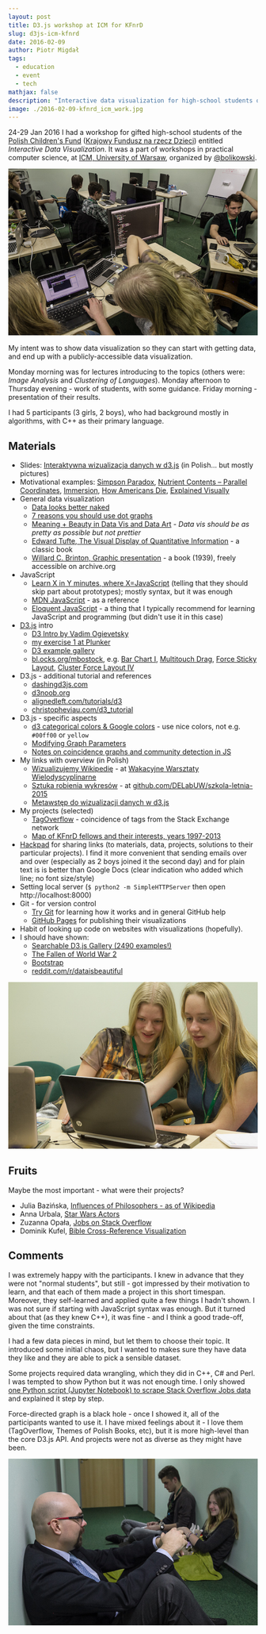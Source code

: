 ```yaml
---
layout: post
title: D3.js workshop at ICM for KFnrD
slug: d3js-icm-kfnrd
date: 2016-02-09
author: Piotr Migdał
tags:
  - education
  - event
  - tech
mathjax: false
description: "Interactive data visualization for high-school students of KFnrD (24-29 Jan 2016) - materials, results."
image: ./2016-02-09-kfnrd_icm_work.jpg
---
```


24-29 Jan 2016 I had a workshop for gifted high-school students of the [Polish Children's Fund](https://en.wikipedia.org/wiki/Polish_Children%27s_Fund) ([Krajowy Fundusz na rzecz Dzieci](http://fundusz.org/)) entitled _Interactive Data Visualization_. It was a part of workshops in practical computer science, at [ICM, University of Warsaw](http://www.icm.edu.pl/web/guest), organized by [@bolikowski](https://twitter.com/bolikowski).

![Students working in a lab](./2016-02-09-kfnrd_icm_work.jpg)

My intent was to show data visualization so they can start with getting data, and end up with a publicly-accessible data visualization.

Monday morning was for lectures introducing to the topics (others were: _Image Analysis_ and _Clustering of Languages_). Monday afternoon to Thursday evening - work of students, with some guidance. Friday morning - presentation of their results.

I had 5 participants (3 girls, 2 boys), who had background mostly in algorithms, with C++ as their primary language.

## Materials

- Slides: [Interaktywna wizualizacja danych w d3.js](https://speakerdeck.com/pmigdal/interaktywna-wizualizacja-danych-w-d3-dot-js) (in Polish... but mostly pictures)
- Motivational examples: [Simpson Paradox](http://vudlab.com/simpsons/), [Nutrient Contents – Parallel Coordinates](http://exposedata.com/parallel/), [Immersion](https://immersion.media.mit.edu/demo), [How Americans Die](http://www.bloomberg.com/dataview/2014-04-17/how-americans-die.html), [Explained Visually](http://setosa.io/ev/)
- General data visualization
  - [Data looks better naked](http://darkhorseanalytics.com/blog/data-looks-better-naked)
  - [7 reasons you should use dot graphs](http://www.maartenlambrechts.be/to-the-point-7-reasons-you-should-use-dot-graphs)
  - [Meaning + Beauty in Data Vis and Data Art](http://lisacharlotterost.github.io/2015/12/19/Meaning-and-Beauty-in-Data-Vis/) - _Data vis should be as pretty as possible but not prettier_
  - [Edward Tufte, The Visual Display of Quantitative Information](http://www.edwardtufte.com/tufte/books_vdqi) - a classic book
  - [Willard C. Brinton, Graphic presentation](https://archive.org/stream/graphicpresentat00brinrich#page/n0/mode/thumb) - a book (1939), freely accessible on archive.org
- JavaScript
  - [Learn X in Y minutes, where X=JavaScript](https://learnxinyminutes.com/docs/javascript/) (telling that they should skip part about prototypes); mostly syntax, but it was enough
  - [MDN JavaScript](https://developer.mozilla.org/en-US/docs/Web/JavaScript) - as a reference
  - [Eloquent JavaScript](http://eloquentjavascript.net/) - a thing that I typically recommend for learning JavaScript and programming (but didn't use it in this case)
- [D3.js](https://d3js.org/) intro
  - [D3 Intro by Vadim Ogievetsky](http://vadim.ogievetsky.com/IntroD3/)
  - [my exercise 1 at Plunker](http://plnkr.co/edit/mt0Ubc?p=preview)
  - [D3 example gallery](https://github.com/mbostock/d3/wiki/Gallery)
  - [bl.ocks.org/mbostock](http://bl.ocks.org/mbostock), e.g. [Bar Chart I](http://bl.ocks.org/mbostock/7322386), [Multitouch Drag](http://bl.ocks.org/mbostock/9631744), [Force Sticky Layout](http://bl.ocks.org/mbostock/3750558), [Cluster Force Layout IV](http://bl.ocks.org/mbostock/7882658)
- D3.js - additional tutorial and references
  - [dashingd3js.com](http://dashingd3js.com/)
  - [d3noob.org](http://www.d3noob.org/)
  - [alignedleft.com/tutorials/d3](http://alignedleft.com/tutorials/d3/)
  - [christopheviau.com/d3_tutorial](http://christopheviau.com/d3_tutorial/)
- D3.js - specific aspects
  - [d3 categorical colors & Google colors](http://bl.ocks.org/aaizemberg/78bd3dade9593896a59d) - use nice colors, not e.g. `#00ff00` or `yellow`
  - [Modifying Graph Parameters](http://dhs.stanford.edu/dh/networks/)
  - [Notes on coincidence graphs and community detection in JS](https://github.com/stared/tagoverflow#methods-and-tricks)
- My links with overview (in Polish)
  - [Wizualizujemy Wikipedię](http://warsztatywww.wikidot.com/www10:wizualizujemy-wikipedie) - at [Wakacyjne Warsztaty Wielodyscyplinarne](http://warsztatywww.wikidot.com/en:indie-camp-for-hs-geeks)
  - [Sztuka robienia wykresów](https://github.com/DELabUW/szkola-letnia-2015/blob/master/zajecia/deser_sztuka_robienia_wykresow.ipynb) - at [github.com/DELabUW/szkola-letnia-2015](https://github.com/DELabUW/szkola-letnia-2015)
  - [Metawstęp do wizualizacji danych w d3.js](http://smarterpoland.pl/index.php/2014/06/metawstep-do-wizualizacji-danych-w-d3-js/)
- My projects (selected)
  - [TagOverflow](http://p.migdal.pl/tagoverflow/) - coincidence of tags from the Stack Exchange network
  - [Map of KFnrD fellows and their interests, years 1997-2013](http://p.migdal.pl/kfnrd_viz/mapa.html)
- [Hackpad](https://hackpad.com/) for sharing links (to materials, data, projects, solutions to their particular projects). I find it more convenient that sending emails over and over (especially as 2 boys joined it the second day) and for plain text is is better than Google Docs (clear indication who added which line; no font size/style)
- Setting local server (`$ python2 -m SimpleHTTPServer` then open http://localhost:8000)
- Git - for version control
  - [Try Git](https://try.github.io/) for learning how it works and in general GitHub help
  - [GitHub Pages](https://pages.github.com/) for publishing their visualizations
- Habit of looking up code on websites with visualizations (hopefully).
- I should have shown:
  - [Searchable D3.js Gallery (2490 examples!)](http://christopheviau.com/d3list/gallery.html)
  - [The Fallen of World War 2](http://www.fallen.io/ww2/)
  - [Bootstrap](http://getbootstrap.com/)
  - [reddit.com/r/dataisbeautiful](https://www.reddit.com/r/dataisbeautiful)

![Women can code better](./2016-02-09-kfnrd_icm_girls.jpg)

## Fruits

Maybe the most important - what were their projects?

- Julia Bazińska, [Influences of Philosophers - as of Wikipedia ](http://lamyiowce.github.io/philosophers-wiki/)
- Anna Urbala, [Star Wars Actors](http://floydwarshall.github.io/star_wars_actors/)
- Zuzanna Opała, [Jobs on Stack Overflow](https://zuuja.github.io/Jobs-on-Stack-Visualisation/)
- Dominik Kufel, [Bible Cross-Reference Visualization](https://dom98.github.io/Bible-Books-interconnections-visualization-using-d3.js/)

## Comments

I was extremely happy with the participants. I knew in advance that they were not "normal students", but still - got impressed by their motivation to learn, and that each of them made a project in this short timespan.
Moreover, they self-learned and applied quite a few things I hadn't shown.
I was not sure if starting with JavaScript syntax was enough. But it turned about that (as they knew C++), it was fine - and I think a good trade-off, given the time constraints.

I had a few data pieces in mind, but let them to choose their topic. It introduced some initial chaos, but I wanted to makes sure they have data they like and they are able to pick a sensible dataset.

Some projects required data wrangling, which they did in C++, C# and Perl. I was tempted to show Python but it was not enough time. I only showed [one Python script (Jupyter Notebook) to scrape Stack Overflow Jobs data](https://github.com/stared/Jobs-on-Stack-Visualisation/blob/master/careers%20data%20downloading.ipynb) and explained it step by step.

Force-directed graph is a black hole - once I showed it, all of the participants wanted to use it.
I have mixed feelings about it - I love them (TagOverflow, Themes of Polish Books, etc), but it is more high-level than the core D3.js API. And projects were not as diverse as they might have been.

![Informal talks in the corridor](./2016-02-09-kfnrd_icm_floor.jpg)
